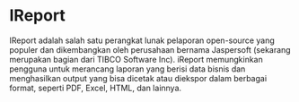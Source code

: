 # IReport
IReport adalah salah satu perangkat lunak pelaporan open-source yang populer dan dikembangkan oleh perusahaan bernama Jaspersoft (sekarang merupakan bagian dari TIBCO Software Inc). iReport memungkinkan pengguna untuk merancang laporan yang berisi data bisnis dan menghasilkan output yang bisa dicetak atau diekspor dalam berbagai format, seperti PDF, Excel, HTML, dan lainnya.
